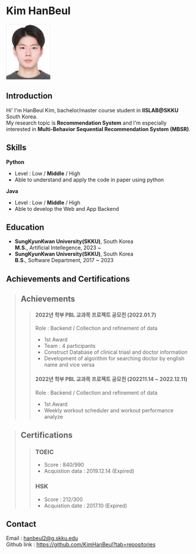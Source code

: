 # Kim HanBeul
<img src="./여권사진.jpg" width="120px" height="150px" title="Person_Image"/>

## Introduction
Hi' I'm HanBeul Kim, bachelor/master course student in **IISLAB@SKKU** South Korea.\
My research topic is **Recommendation System** and I'm especially \
interested in **Multi-Behavior Sequential Recommendation System (MBSR)**.

## Skills
**Python**
*  Level : Low / **Middle** / High
*  Able to understand and apply the code in paper using python

**Java**
* Level : Low / **Middle** / High
* Able to develop the Web and App Backend

## Education
* **SungKyunKwan University(SKKU)**, South Korea\
**M.S.**, Artificial Intellegence, 2023 ~
* **SungKyunKwan University(SKKU)**, South Korea\
**B.S.**, Software Department, 2017 ~ 2023

## Achievements and Certifications

> ## Achievements
>> #### 2022년 학부 PBL 교과목 프로젝트 공모전 (2022.01.7)
>> Role : Backend / Collection and refinement of data
>> * 1st Award
>> * Team : 4 participants
>> * Construct Database of clinical triasl and doctor information
>> * Development of algorithm for searching doctor by english name and vice versa
>>
>> #### 2022년 학부 PBL 교과목 프로젝트 공모전 (202211.14 ~ 2022.12.11)
>> Role : Backend / Collection and refinement of data
>> * 1st Award
>> * Weekly workout scheduler and workout performance analyze

> ## Certifications
>> ### TOEIC
>> * Score : 840/990
>> * Acquistion data : 2019.12.14 (Expired)
>> 
>> ### HSK
>> * Score : 212/300
>> * Acquistion date : 2017.10 (Expired)

## Contact
Email : hanbeul2@g.skku.edu \
Github link : https://github.com/KimHanBeul?tab=repositories

